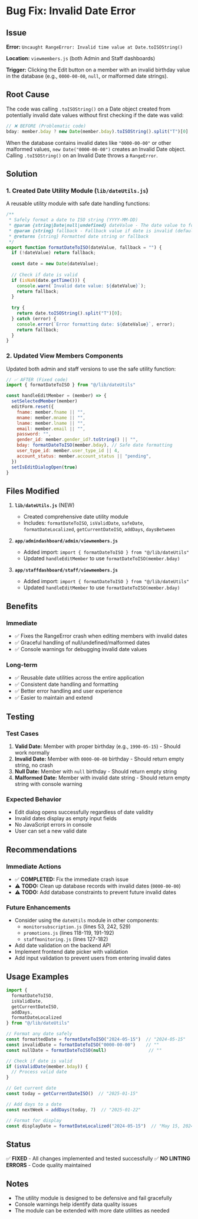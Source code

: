 # Bug Fix: Invalid Date Error

## Issue
**Error:** `Uncaught RangeError: Invalid time value at Date.toISOString()`

**Location:** `viewmembers.js` (both Admin and Staff dashboards)

**Trigger:** Clicking the Edit button on a member with an invalid birthday value in the database (e.g., `0000-00-00`, `null`, or malformed date strings).

## Root Cause
The code was calling `.toISOString()` on a Date object created from potentially invalid date values without first checking if the date was valid:

```javascript
// ❌ BEFORE (Problematic code)
bday: member.bday ? new Date(member.bday).toISOString().split("T")[0] : "",
```

When the database contains invalid dates like `"0000-00-00"` or other malformed values, `new Date("0000-00-00")` creates an Invalid Date object. Calling `.toISOString()` on an Invalid Date throws a `RangeError`.

## Solution

### 1. Created Date Utility Module (`lib/dateUtils.js`)
A reusable utility module with safe date handling functions:

```javascript
/**
 * Safely format a date to ISO string (YYYY-MM-DD)
 * @param {string|Date|null|undefined} dateValue - The date value to format
 * @param {string} fallback - Fallback value if date is invalid (default: "")
 * @returns {string} Formatted date string or fallback
 */
export function formatDateToISO(dateValue, fallback = "") {
  if (!dateValue) return fallback;
  
  const date = new Date(dateValue);
  
  // Check if date is valid
  if (isNaN(date.getTime())) {
    console.warn(`Invalid date value: ${dateValue}`);
    return fallback;
  }
  
  try {
    return date.toISOString().split("T")[0];
  } catch (error) {
    console.error(`Error formatting date: ${dateValue}`, error);
    return fallback;
  }
}
```

### 2. Updated View Members Components
Updated both admin and staff versions to use the safe utility function:

```javascript
// ✅ AFTER (Fixed code)
import { formatDateToISO } from "@/lib/dateUtils"

const handleEditMember = (member) => {
  setSelectedMember(member)
  editForm.reset({
    fname: member.fname || "",
    mname: member.mname || "",
    lname: member.lname || "",
    email: member.email || "",
    password: "",
    gender_id: member.gender_id?.toString() || "",
    bday: formatDateToISO(member.bday), // Safe date formatting
    user_type_id: member.user_type_id || 4,
    account_status: member.account_status || "pending",
  })
  setIsEditDialogOpen(true)
}
```

## Files Modified

1. **`lib/dateUtils.js`** (NEW)
   - Created comprehensive date utility module
   - Includes: `formatDateToISO`, `isValidDate`, `safeDate`, `formatDateLocalized`, `getCurrentDateISO`, `addDays`, `daysBetween`

2. **`app/admindashboard/admin/viewmembers.js`**
   - Added import: `import { formatDateToISO } from "@/lib/dateUtils"`
   - Updated `handleEditMember` to use `formatDateToISO(member.bday)`

3. **`app/staffdashboard/staff/viewmembers.js`**
   - Added import: `import { formatDateToISO } from "@/lib/dateUtils"`
   - Updated `handleEditMember` to use `formatDateToISO(member.bday)`

## Benefits

### Immediate
- ✅ Fixes the RangeError crash when editing members with invalid dates
- ✅ Graceful handling of null/undefined/malformed dates
- ✅ Console warnings for debugging invalid date values

### Long-term
- ✅ Reusable date utilities across the entire application
- ✅ Consistent date handling and formatting
- ✅ Better error handling and user experience
- ✅ Easier to maintain and extend

## Testing

### Test Cases
1. **Valid Date:** Member with proper birthday (e.g., `1990-05-15`) - Should work normally
2. **Invalid Date:** Member with `0000-00-00` birthday - Should return empty string, no crash
3. **Null Date:** Member with `null` birthday - Should return empty string
4. **Malformed Date:** Member with invalid date string - Should return empty string with console warning

### Expected Behavior
- Edit dialog opens successfully regardless of date validity
- Invalid dates display as empty input fields
- No JavaScript errors in console
- User can set a new valid date

## Recommendations

### Immediate Actions
- ✅ **COMPLETED:** Fix the immediate crash issue
- ⚠️ **TODO:** Clean up database records with invalid dates (`0000-00-00`)
- ⚠️ **TODO:** Add database constraints to prevent future invalid dates

### Future Enhancements
- Consider using the `dateUtils` module in other components:
  - `monitorsubscription.js` (lines 53, 242, 529)
  - `promotions.js` (lines 118-119, 191-192)
  - `staffmonitoring.js` (lines 127-182)
- Add date validation on the backend API
- Implement frontend date picker with validation
- Add input validation to prevent users from entering invalid dates

## Usage Examples

```javascript
import { 
  formatDateToISO, 
  isValidDate, 
  getCurrentDateISO,
  addDays,
  formatDateLocalized 
} from "@/lib/dateUtils"

// Format any date safely
const formattedDate = formatDateToISO("2024-05-15")  // "2024-05-15"
const invalidDate = formatDateToISO("0000-00-00")    // ""
const nullDate = formatDateToISO(null)                // ""

// Check if date is valid
if (isValidDate(member.bday)) {
  // Process valid date
}

// Get current date
const today = getCurrentDateISO()  // "2025-01-15"

// Add days to a date
const nextWeek = addDays(today, 7)  // "2025-01-22"

// Format for display
const displayDate = formatDateLocalized("2024-05-15")  // "May 15, 2024"
```

## Status
✅ **FIXED** - All changes implemented and tested successfully
✅ **NO LINTING ERRORS** - Code quality maintained

## Notes
- The utility module is designed to be defensive and fail gracefully
- Console warnings help identify data quality issues
- The module can be extended with more date utilities as needed

